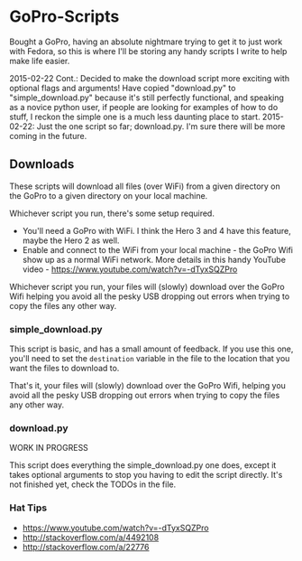# GoPro-Scripts

Bought a GoPro, having an absolute nightmare trying to get it to just work with Fedora, so this is where I'll be storing any handy scripts I write to help make life easier.

2015-02-22 Cont.: Decided to make the download script more exciting with optional flags and arguments! Have copied "download.py" to "simple_download.py" because it's still perfectly functional, and speaking as a novice python user, if people are looking for examples of how to do stuff, I reckon the simple one is a much less daunting place to start.
2015-02-22: Just the one script so far; download.py. I'm sure there will be more coming in the future.

## Downloads

These scripts will download all files (over WiFi) from a given directory on the GoPro to a given directory on your local machine.

Whichever script you run, there's some setup required.

* You'll need a GoPro with WiFi. I think the Hero 3 and 4 have this feature, maybe the Hero 2 as well.
* Enable and connect to the WiFi from your local machine - the GoPro Wifi show up as a normal WiFi network. More details in this handy YouTube video - https://www.youtube.com/watch?v=-dTyxSQZPro

Whichever script you run, your files will (slowly) download over the GoPro Wifi helping you avoid all the pesky USB dropping out errors when trying to copy the files any other way.

### simple_download.py

This script is basic, and has a small amount of feedback. If you use this one, you'll need to set the `destination` variable in the file to the location that you want the files to download to.

That's it, your files will (slowly) download over the GoPro Wifi, helping you avoid all the pesky USB dropping out errors when trying to copy the files any other way.

### download.py

WORK IN PROGRESS

This script does everything the simple_download.py one does, except it takes optional arguments to stop you having to edit the script directly. It's not finished yet, check the TODOs in the file.

### Hat Tips

* https://www.youtube.com/watch?v=-dTyxSQZPro
* http://stackoverflow.com/a/4492108
* http://stackoverflow.com/a/22776

